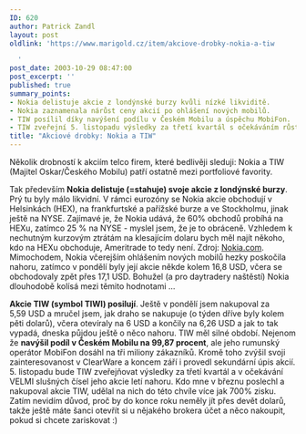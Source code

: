 ```yaml
---
ID: 620
author: Patrick Zandl
layout: post
oldlink: 'https://www.marigold.cz/item/akciove-drobky-nokia-a-tiw

  '
post_date: 2003-10-29 08:47:00
post_excerpt: ''
published: true
summary_points:
- Nokia delistuje akcie z londýnské burzy kvůli nízké likviditě.
- Nokia zaznamenala nárůst ceny akcií po ohlášení nových mobilů.
- TIW posílil díky navýšení podílu v Českém Mobilu a úspěchu MobiFon.
- TIW zveřejní 5. listopadu výsledky za třetí kvartál s očekáváním růstu.
title: "Akciové drobky: Nokia a TIW"
---
```


<p>
Několik drobností k akciím telco firem, které bedlivěji sleduji: Nokia a TIW (Majitel Oskar/Českého Mobilu) patří ostatně mezi portfoliové favority. </p>

<p>
Tak především <STRONG>Nokia delistuje (=stahuje)&#160;svoje akcie z londýnské burzy</STRONG>. Prý tu byly málo likvidní. V rámci eurozóny se Nokia akcie obchodují v Helsinkách (HEX), na frankfurtské a pařížské burze a ve Stockholmu, jinak ještě na NYSE. Zajímavé je, že Nokia udává, že 60% obchodů probíhá na HEXu, zatímco 25 % na NYSE - myslel jsem, že je to obráceně. Vzhledem k nechutným kurzovým ztrátám na klesajícím dolaru bych měl najít někoho, kdo na HEXu obchoduje, Ameritrade to tedy není. Zdroj: <A href="http://press.nokia.com/PR/200310/922479_5.html" target=_blank>Nokia.com</A>. Mimochodem, Nokia včerejším ohlášením nových mobilů hezky poskočila nahoru, zatímco v pondělí byly její akcie někde kolem 16,8 USD, včera se obchodovaly zpět přes 17,1 USD. Bohužel (a pro daytradery naštěstí) Nokia dlouhodobě kolísá mezi těmito hodnotami ...</p>

<p>
<STRONG>Akcie TIW (symbol TIWI) posilují</STRONG>. Ještě v pondělí jsem nakupoval za 5,59&#160;USD a mručel jsem, jak draho se nakupuje (o týden dříve byly kolem pěti dolarů), včera otevíraly na 6 USD a končily na 6,26 USD a jak to tak vypadá, dneska půjdou ještě o něco nahoru. TIW měl silné období. Nejenom že <STRONG>navýšil podíl v Českém Mobilu na 99,87 procent</STRONG>, ale jeho rumunský operátor MobiFon dosáhl na tři miliony zákazníků. Kromě toho zvýšil svoji zainteresovanost v ClearWare a koncem září i provedl sekundární úpis akcií. 5. listopadu bude TIW zveřejňovat výsledky za třetí kvartál a v očekávání VELMI slušných čísel jeho akcie letí nahoru. Kdo mne v březnu poslechl a nakupoval akcie TIW, udělal na nich do této chvíle více jak 700% zisku. Zatím nevidím důvod, proč by do konce roku neměly jít přes devět dolarů, takže ještě máte šanci otevřít si u nějakého brokera účet a něco nakoupit, pokud si chcete zariskovat :)</p>